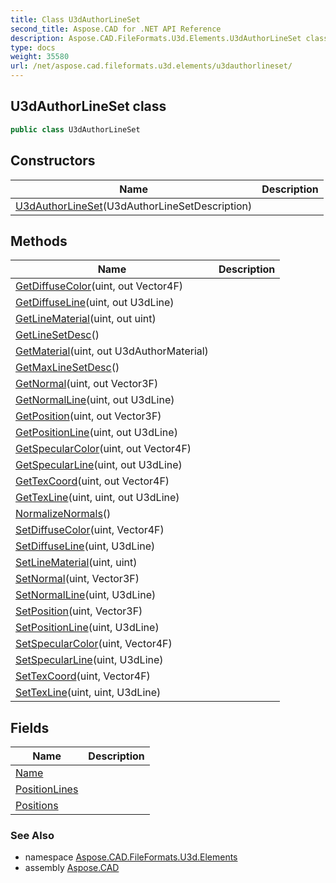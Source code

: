 ```yaml
---
title: Class U3dAuthorLineSet
second_title: Aspose.CAD for .NET API Reference
description: Aspose.CAD.FileFormats.U3d.Elements.U3dAuthorLineSet class. 
type: docs
weight: 35580
url: /net/aspose.cad.fileformats.u3d.elements/u3dauthorlineset/
---
```

## U3dAuthorLineSet class

```csharp
public class U3dAuthorLineSet
```

## Constructors

| Name | Description |
| --- | --- |
| [U3dAuthorLineSet](u3dauthorlineset/)(U3dAuthorLineSetDescription) |  |

## Methods

| Name | Description |
| --- | --- |
| [GetDiffuseColor](../../aspose.cad.fileformats.u3d.elements/u3dauthorlineset/getdiffusecolor/)(uint, out Vector4F) |  |
| [GetDiffuseLine](../../aspose.cad.fileformats.u3d.elements/u3dauthorlineset/getdiffuseline/)(uint, out U3dLine) |  |
| [GetLineMaterial](../../aspose.cad.fileformats.u3d.elements/u3dauthorlineset/getlinematerial/)(uint, out uint) |  |
| [GetLineSetDesc](../../aspose.cad.fileformats.u3d.elements/u3dauthorlineset/getlinesetdesc/)() |  |
| [GetMaterial](../../aspose.cad.fileformats.u3d.elements/u3dauthorlineset/getmaterial/)(uint, out U3dAuthorMaterial) |  |
| [GetMaxLineSetDesc](../../aspose.cad.fileformats.u3d.elements/u3dauthorlineset/getmaxlinesetdesc/)() |  |
| [GetNormal](../../aspose.cad.fileformats.u3d.elements/u3dauthorlineset/getnormal/)(uint, out Vector3F) |  |
| [GetNormalLine](../../aspose.cad.fileformats.u3d.elements/u3dauthorlineset/getnormalline/)(uint, out U3dLine) |  |
| [GetPosition](../../aspose.cad.fileformats.u3d.elements/u3dauthorlineset/getposition/)(uint, out Vector3F) |  |
| [GetPositionLine](../../aspose.cad.fileformats.u3d.elements/u3dauthorlineset/getpositionline/)(uint, out U3dLine) |  |
| [GetSpecularColor](../../aspose.cad.fileformats.u3d.elements/u3dauthorlineset/getspecularcolor/)(uint, out Vector4F) |  |
| [GetSpecularLine](../../aspose.cad.fileformats.u3d.elements/u3dauthorlineset/getspecularline/)(uint, out U3dLine) |  |
| [GetTexCoord](../../aspose.cad.fileformats.u3d.elements/u3dauthorlineset/gettexcoord/)(uint, out Vector4F) |  |
| [GetTexLine](../../aspose.cad.fileformats.u3d.elements/u3dauthorlineset/gettexline/)(uint, uint, out U3dLine) |  |
| [NormalizeNormals](../../aspose.cad.fileformats.u3d.elements/u3dauthorlineset/normalizenormals/)() |  |
| [SetDiffuseColor](../../aspose.cad.fileformats.u3d.elements/u3dauthorlineset/setdiffusecolor/)(uint, Vector4F) |  |
| [SetDiffuseLine](../../aspose.cad.fileformats.u3d.elements/u3dauthorlineset/setdiffuseline/)(uint, U3dLine) |  |
| [SetLineMaterial](../../aspose.cad.fileformats.u3d.elements/u3dauthorlineset/setlinematerial/)(uint, uint) |  |
| [SetNormal](../../aspose.cad.fileformats.u3d.elements/u3dauthorlineset/setnormal/)(uint, Vector3F) |  |
| [SetNormalLine](../../aspose.cad.fileformats.u3d.elements/u3dauthorlineset/setnormalline/)(uint, U3dLine) |  |
| [SetPosition](../../aspose.cad.fileformats.u3d.elements/u3dauthorlineset/setposition/)(uint, Vector3F) |  |
| [SetPositionLine](../../aspose.cad.fileformats.u3d.elements/u3dauthorlineset/setpositionline/)(uint, U3dLine) |  |
| [SetSpecularColor](../../aspose.cad.fileformats.u3d.elements/u3dauthorlineset/setspecularcolor/)(uint, Vector4F) |  |
| [SetSpecularLine](../../aspose.cad.fileformats.u3d.elements/u3dauthorlineset/setspecularline/)(uint, U3dLine) |  |
| [SetTexCoord](../../aspose.cad.fileformats.u3d.elements/u3dauthorlineset/settexcoord/)(uint, Vector4F) |  |
| [SetTexLine](../../aspose.cad.fileformats.u3d.elements/u3dauthorlineset/settexline/)(uint, uint, U3dLine) |  |

## Fields

| Name | Description |
| --- | --- |
| [Name](../../aspose.cad.fileformats.u3d.elements/u3dauthorlineset/name/) |  |
| [PositionLines](../../aspose.cad.fileformats.u3d.elements/u3dauthorlineset/positionlines/) |  |
| [Positions](../../aspose.cad.fileformats.u3d.elements/u3dauthorlineset/positions/) |  |

### See Also

* namespace [Aspose.CAD.FileFormats.U3d.Elements](../../aspose.cad.fileformats.u3d.elements/)
* assembly [Aspose.CAD](../../)


